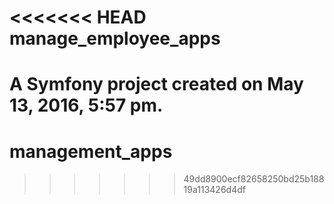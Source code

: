 <<<<<<< HEAD
manage_employee_apps
====================

A Symfony project created on May 13, 2016, 5:57 pm.
=======
# management_apps
>>>>>>> 49dd8900ecf82658250bd25b18819a113426d4df
